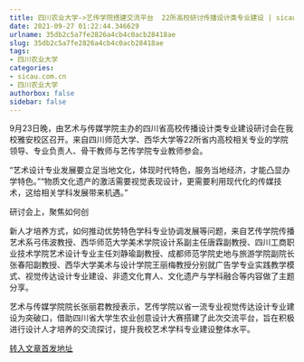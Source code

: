 ```yaml
---
title: 四川农业大学->艺传学院搭建交流平台  22所高校研讨传播设计类专业建设 | sicau.com.cn
date: 2021-09-27 01:22:44.346629
urlname: 35db2c5a7fe2826a4cb4c0acb28418ae
slug: 35db2c5a7fe2826a4cb4c0acb28418ae
tags: 
- 四川农业大学
categories:
- sicau.com.cn
- 四川农业大学
authorbox: false
sidebar: false
---
```

9月23日晚，由艺术与传媒学院主办的四川省高校传播设计类专业建设研讨会在我校雅安校区召开。来自四川师范大学、西华大学等22所省内高校相关专业的学院领导、专业负责人、骨干教师与艺传学院专业教师参会。

“艺术设计专业发展要立足当地文化，体现时代特色，服务当地经济，才能凸显办学特色。”“物质文化遗产的激活需要视觉表现设计，更需要利用现代化的传媒技术，这给相关学科发展带来机遇。”

研讨会上，聚焦如何创
<!--more-->
新人才培养方式，如何推动优势特色学科专业协调发展等问题，来自艺传学院传播艺术系弓伟波教授、西华师范大学美术学院设计系副主任唐霖副教授、四川工商职业技术学院艺术设计专业主任刘静瑜副教授、成都师范学院史地与旅游学院副院长张春阳副教授、西华大学美术与设计学院王丽梅教授分别就广告学专业实践教学模式、视觉传达设计专业建设、非遗文化育人、文化遗产与学科融合等内容做了主题分享。

艺术与传媒学院院长张丽君教授表示，艺传学院以省一流专业视觉传达设计专业建设为突破口，借助四川省大学生农业创意设计大赛搭建了此次交流平台，旨在积极进行设计人才培养的交流探讨，提升我校艺术学科专业建设整体水平。



[转入文章首发地址](https://news.sicau.edu.cn/info/1078/64721.htm)